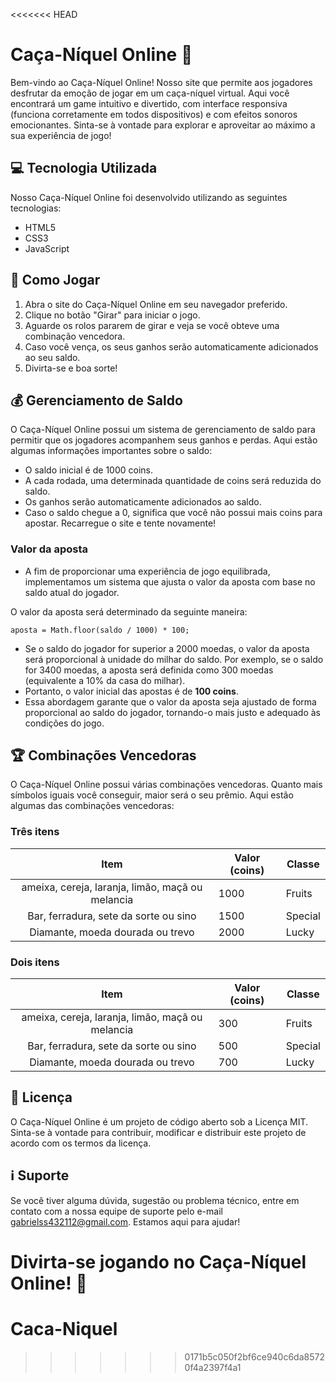 <<<<<<< HEAD
# Caça-Níquel Online 🎰

Bem-vindo ao Caça-Níquel Online! Nosso site que permite aos jogadores desfrutar da emoção de jogar em um caça-níquel virtual. Aqui você encontrará um game intuitivo e divertido, com interface responsiva (funciona corretamente em todos dispositivos) e com efeitos sonoros emocionantes. Sinta-se à vontade para explorar e aproveitar ao máximo a sua experiência de jogo!

## 💻 Tecnologia Utilizada

Nosso Caça-Níquel Online foi desenvolvido utilizando as seguintes tecnologias:

- HTML5
- CSS3
- JavaScript

## 🎲 Como Jogar

1. Abra o site do Caça-Níquel Online em seu navegador preferido.
2. Clique no botão "Girar" para iniciar o jogo.
3. Aguarde os rolos pararem de girar e veja se você obteve uma combinação vencedora.
4. Caso você vença, os seus ganhos serão automaticamente adicionados ao seu saldo.
5. Divirta-se e boa sorte!

## 💰 Gerenciamento de Saldo

O Caça-Níquel Online possui um sistema de gerenciamento de saldo para permitir que os jogadores acompanhem seus ganhos e perdas. Aqui estão algumas informações importantes sobre o saldo:

- O saldo inicial é de 1000 coins.
- A cada rodada, uma determinada quantidade de coins será reduzida do saldo.
- Os ganhos serão automaticamente adicionados ao saldo.
- Caso o saldo chegue a 0, significa que você não possui mais coins para apostar. Recarregue o site e tente novamente!

### Valor da aposta

* A fim de proporcionar uma experiência de jogo equilibrada, implementamos um sistema que ajusta o valor da aposta com base no saldo atual do jogador.

O valor da aposta será determinado da seguinte maneira:

`aposta = Math.floor(saldo / 1000) * 100;`

* Se o saldo do jogador for superior a 2000 moedas, o valor da aposta será proporcional à unidade do milhar do saldo. Por exemplo, se o saldo for 3400 moedas, a aposta será definida como 300 moedas (equivalente a 10% da casa do milhar).
* Portanto, o valor inicial das apostas é de **100 coins**.
* Essa abordagem garante que o valor da aposta seja ajustado de forma proporcional ao saldo do jogador, tornando-o mais justo e adequado às condições do jogo.

## 🏆 Combinações Vencedoras

O Caça-Níquel Online possui várias combinações vencedoras. Quanto mais símbolos iguais você conseguir, maior será o seu prêmio. Aqui estão algumas das combinações vencedoras:

### Três itens

|                        Item                        | Valor (coins) | Classe  |
| :-------------------------------------------------: | ------------- | ------- |
| ameixa, cereja, laranja, limão, maçã ou melancia | 1000          | Fruits  |
|        Bar, ferradura, sete da sorte ou sino        | 1500          | Special |
|          Diamante, moeda dourada ou trevo          | 2000          | Lucky   |

### Dois itens

|                        Item                        | Valor (coins) | Classe  |
| :-------------------------------------------------: | ------------- | ------- |
| ameixa, cereja, laranja, limão, maçã ou melancia | 300           | Fruits  |
|        Bar, ferradura, sete da sorte ou sino        | 500           | Special |
|          Diamante, moeda dourada ou trevo          | 700           | Lucky   |

## 📄 Licença

O Caça-Níquel Online é um projeto de código aberto sob a Licença MIT. Sinta-se à vontade para contribuir, modificar e distribuir este projeto de acordo com os termos da licença.

## ℹ️ Suporte

Se você tiver alguma dúvida, sugestão ou problema técnico, entre em contato com a nossa equipe de suporte pelo e-mail [gabrielss432112@gmail.com](mailto:gabrielss432112@gmail.com). Estamos aqui para ajudar!

Divirta-se jogando no Caça-Níquel Online! 🎉
=======
# Caca-Niquel
>>>>>>> 0171b5c050f2bf6ce940c6da85720f4a2397f4a1
